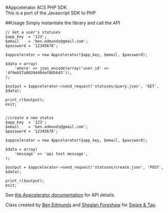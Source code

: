 #Appcelerator ACS PHP SDK  
This is a port of the Javascript SDK to PHP  
  

##Usage
Simply instantiate the library and call the API
  
	// Get a user's statuses
	$app_key  = '123';
	$email    = 'ben.edmunds@gmail.com';
	$password = '12345678';

	$appcelerator = new Appcelerator($app_key, $email, $password);

	$data = array(
		'where' => json_encode(array('user_id' => '4f9eb57a0020440def0056d3')),	
	);

	$output = $appcelerator->send_request('statuses/query.json', 'GET', $data);

	print_r($output);
	exit;


	//create a new status
	$app_key  = '123';
	$email    = 'ben.edmunds@gmail.com';
	$password = '12345678';
	
	$appcelerator = new Appcelerator($app_key, $email, $password);

	$data = array(
		'message' => 'api test message',	
	);

	$output = $appcelerator->send_request('statuses/create.json', 'POST', $data);
		
	print_r($output);
	exit;


See [the Appcelerator documentation](http://cloud.appcelerator.com/docs/api/v1/statuses/info) for API details.

Class created by [Ben Edmunds](http://benedmunds.com) and [Shealan Foreshaw](http://twitter.com/#!/shealan) for [Swipe & Tap](http://twitter.com/#!/swipeandtap).